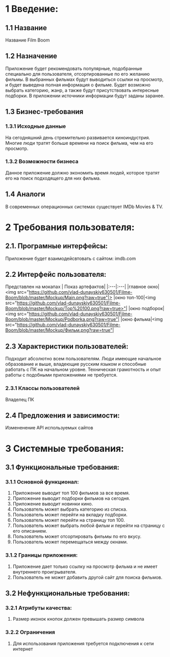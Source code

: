 # 1 Введение:
## 1.1 Название
Название Film Boom
## 1.2 Назначение
Приложение будет рекомендовать популярные, подобранные специально для пользователя, отсортированные по его желанию фильмы. В выбранных фильмах будут выводиться ссылки на просмотр, и будет выведена полная информация о фильме. Будет возможно выбрать категорию, жанр, а также будут присутствовать интересные подборки. В приложении источники информации будут заданы заранее.
## 1.3 Бизнес-требования
### 1.3.1 Исходные данные
На сегодняшний день стремительно развивается киноиндустрия. Многие люди тратят больше времени на поиск фильма, чем на его просмотр.
### 1.3.2 Возможности бизнеса
Данное приложение должно экономить время людей, которое тратят его на поиск подходящего для них фильма.
## 1.4 Аналоги
В современных операционных системах существует IMDb Movies & TV.

# 2 Требования пользователя:
## 2.1. Програмные интерфейсы:
Приложение будет взаимодейсвтовать с сайтом:
imdb.com
## 2.2 Интерфейс пользователя:
Представлен на мокапах | Показ артефактов| |:---|:---|
|главное окно|<img src="https://github.com/vlad-dunayskiy630501/Filme-Boom/blob/master/Mockup/Main.png?raw=true"|>
|окно топ-100|<img src="https://github.com/vlad-dunayskiy630501/Filme-Boom/blob/master/Mockup/Top%20100.png?raw=true>"|
|окно подборок|<img src="https://github.com/vlad-dunayskiy630501/Filme-Boom/blob/master/Mockup/Podborka.png?raw=true"|
|окно фильма|<img src="https://github.com/vlad-dunayskiy630501/Filme-Boom/blob/master/Mockup/Фильм.png?raw=true"|
## 2.3 Характеристики пользователей:
Подходит абсолютно всем пользователям. Люди имеющие начальное образование и выше, владеющие русским языком и способные работать с ПК на начальном уровне. Техническая грамотность и опыт работы с подобными приложениями не требуется.
### 2.3.1 Классы пользователей
Владелец ПК
## 2.4 Предложения и зависимости:
Измененение API используемых сайтов
# 3 Системные требования:
## 3.1 Функциональные требования:
### 3.1.1 Основной функционал:
1.	Приложение выводит топ 100 фильмов за все время.
2.	Приложение выводит подборки фильмов на сегодня.
3.	Приложение выводит новинки кино.
4.	Пользователь может выбрать категорию из списка.
5.	Пользователь может перейти на вкладку подборки.
6.	Пользователь может перейти на страницу топ 100.
7.	Пользователь может выбрать любой фильм и перейти на страницу с его описанием.
8.	Пользователь может отсортировать фильмы по его вкусу.
9.	Пользователь может перемещаться между окнами.
### 3.1.2 Границы приложения:
1.	Приложение дает только ссылку на просмотр фильма и не имеет внутреннего проигрывателя.
2.	Пользователь не может добавить другой сайт для поиска фильмов.
## 3.2 Нефункциональные требования:
### 3.2.1 Атрибуты качества:
1.	Размер иконок кнопок должен превышать размер символа
### 3.2.2 Ограничения
1.	Для использования приложения требуется подключения к сети интернет


